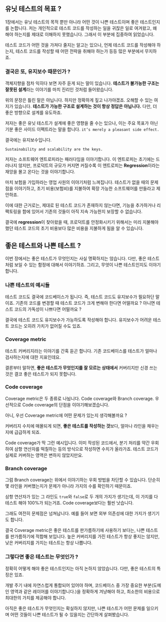 ## 유닛 테스트의 목표 ?

1장에서는 유닛 테스트의 목적 뿐만 아니라 어떤 것이 나쁜 테스트이며 좋은 테스트인지를 논합니다. 저는 개인적으로 테스트 코드를 작성하는 일을 귀찮은 일로 여겨왔고, 왜 해야 하는지를 제대로 이해하지 못했습니다. 그래서 이 부분에 집중하여 읽었습니다.

테스트 코드가 어떤 것을 가져다 줄지는 알고는 있으나, 언제 테스트 코드를 작성해야 하는지, 테스트 코드를 작성할 때 어떤 전략을 취해야 하는가 등등 많은 부분에서 무지하죠.

### 결국은 또, 유지보수 때문인가 ?

객체지향을 점차 익히다 보면 자주 듣게 되는 말이 있습니다. **테스트가 불가능한 구조는 잘못된 설계**라는 이야기를 마치 진리인 것처럼 들어왔습니다. 

위의 문장은 틀린 말은 아닙니다. 하지만 정확하게 짚고 나가야겠죠. 오해할 수 있는 여지가 있습니다. **테스트가 가능한 구조로 설계하는 것이 항상 정답은 아닙니다.** 다만, 더 좋은 방향으로 설계를 유도하죠.

저자는 좋은 유닛 테스트가 설계에 좋은 영향을 줄 수는 있으나, 이는 주요 목표가 아닌 기분 좋은 사이드 이펙트라는 말을 합니다. `it’s merely a pleasant side effect.` 

결국에는 유지보수입니다.

`Sustainability and scalability are the keys.` 

저자는 소프트웨어 엔트로피라는 패러다임을 이야기합니다. 이 엔트로피는 초기에는 드러나지 않지만, 프로덕트의 규모가 커지면 커질수록 이 엔트로피는 **Regression**이라는 재앙을 몰고 온다는 것을 이야기합니다.

마치 보험을 가입하라는 영업 사원의 이야기처럼 느껴집니다. 테스트가 없을 때의 문제점을 이야기하고, 초기 비용(보험비)를 지불하여 확장 가능한 소프트웨어를 만들라고 제안하죠. 

이에 대한 근거로는, 제대로 된 테스트 코드가 존재하지 않는다면, 기능을 추가하거나 리팩토링을 함에 있어서 기존의 것들이 아직 지속 가능한지 보장할 수 없습니다. 

결국에 **regression**이 찾아왔을 때, 프로덕트를 안정화시키기 위해서는 미리 지불해야 했던 테스트 코드의 초기 비용보다 많은 비용을 지불하게 됨을 알 수 있습니다.

## 좋은 테스트와 나쁜 테스트 ?

이번 장에서는 좋은 테스트가 무엇인지는 사실 명확하지는 않습니다. 다만, 좋은 테스트처럼 보일 수 있는 함정에 대해서 이야기하죠. 그리고, 무엇이 나쁜 테스트인지도 이야기합니다.

### 나쁜 테스트의 예시들

테스트 코드도 결국에 코드베이스가 됩니다. 즉, 테스트 코드도 유지보수가 필요하단 말이죠. 기존의 코드를 변경할 때 테스트 코드가 크게 변해야 한다면 어떨까요 ? 아니면 테스트 코드의 가독성이 나쁘다면 어떨까요 ?

결국에 테스트 코드도 유지보수가 가능하도록 작성해야 합니다. 유지보수가 어려운 테스트 코드는 오히려 가치가 없어질 수도 있죠.

### Coverage metric

테스트 커버리지라는 이야기를 간혹 듣곤 합니다. 기존 코드베이스를 테스트가 얼마나 검사하는지에 대한 지표인데요. 

결론부터 말하면, **좋은 테스트가 무엇인지를 잘 모르는 상태에서** 커버리지만 신경 쓰는 것은 결코 좋은 테스트가 되지 못합니다.

### Code coverage

Coverage metric은 두 종류로 나뉩니다. Code coverage와 Branch coverage. 우선적으로 Code coverage의 단점을 이야기해보겠습니다.

아니, 우선 Coverage metric에 어떤 문제가 있는지 생각해볼까요 ?

커버리지 수치에 매몰되게 되면, **좋은 테스트를 작성하는 것**보다, 얼마나 라인을 채우는지에 급급하게 되죠.

Code coverage가 딱 그런 예시입니다. 이미 작성된 코드에서, 분기 처리를 약간 우회하여 삼항 연산자를 떡칠하는 등의 방식으로 작성하면 수치가 올라가죠. 테스트 코드가 실제로 커버하는 영역은 변하지 않았지만요.

### Branch coverage

그럼 Branch coverage는 위에서 이야기하는 우회 방법을 차단할 수 있습니다. 단순히 몇 라인을 커버했는지가 문제가 아니라 가지의 수를 확인하기 때문이죠.

삼항 연산자가 있는 그 라인도 `true`와 `false`로 두 개의 가지가 생기는데, 이 가지를 다 테스트 해야 100%가 되는거죠. Code coverage보다는 훨씬 낫습니다.

그래도 여전히 문제점은 넘쳐납니다. 예를 들어 보면 외부 의존성에 대한 가지가 생기기도 합니다. 

결국 Coverage metric은 좋은 테스트를 판가름하기에 사용하기 보다는, 나쁜 테스트를 판가름하기에 적합해 보입니다. 높은 커버리지를 가진 테스트가 항상 좋지는 않지만, 낮은 커버리지를 가지는 테스트는 항상 나쁩니다.

### 그렇다면 좋은 테스트는 무엇인가 ?

정확히 어떻게 해야 좋은 테스트인지는 아직 논하지 않았습니다. 다만, 좋은 테스트의 특징은 있죠.

개발 주기 내에 자연스럽게 통합되어 있어야 하며, 코드베이스 중 가장 중요한 부분(도메인 영역과 같은 레이어를 이야기합니다.)을 정확하게 겨냥해야 하고, 최소한의 비용으로 최대한의 가치를 제공해야 합니다.

아직은 좋은 테스트가 무엇인지는 확실하지 않지만, 나쁜 테스트가 어떤 문제를 일으키며 어떤 것들이 나쁜 테스트가 될 수 있을지는 간단하게 살펴봤습니다.